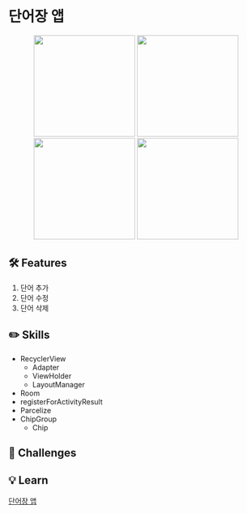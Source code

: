 # 단어장 앱
<p align="center">
  <img src="https://user-images.githubusercontent.com/58517873/219952288-40f41f07-f538-4ab9-8511-4ac275c8e628.png" width="200px">
  <img src="https://user-images.githubusercontent.com/58517873/219952297-05e74f01-2a4c-422a-9f6c-73dcc63ef886.png" width="200px">  
  <img src="https://user-images.githubusercontent.com/58517873/219952302-c066a54b-5f41-4713-b4e7-b4d9ef64589e.png" width="200px"> 
  <img src="https://user-images.githubusercontent.com/58517873/219952307-2e5ad6ba-8b8b-4a3e-806f-0419811faef0.png" width="200px">   
</p>

## 🛠 Features

1. 단어 추가
2. 단어 수정
3. 단어 삭제

## ✏️ Skills

* RecyclerView
  * Adapter
  * ViewHolder
  * LayoutManager
* Room
* registerForActivityResult
* Parcelize
* ChipGroup
  * Chip

## 🐣 Challenges

## 💡 Learn
[단어장 앱](https://zest-cucumber-44b.notion.site/bd9156bad37d460ea34003ff293bae2f)
